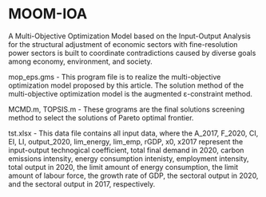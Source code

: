 # MOOM-IOA

A Multi-Objective Optimization Model based on the Input-Output Analysis for the structural adjustment of economic sectors with fine-resolution power sectors is built to coordinate contradictions caused by diverse goals among economy, environment, and society.

mop_eps.gms - This program file is to realize the multi-objective optimization model proposed by this article. The solution method of the multi-objective optimization model is the augmented ε-constraint method.

MCMD.m, TOPSIS.m - These grograms are the final solutions screening method to select the solutions of Pareto optimal frontier.

tst.xlsx - This data file contains all input data,  where the A_2017, F_2020, CI, EI, LI, output_2020, lim_energy, lim_emp, rGDP, x0, x2017 represent the input-output technogical coefficient, total final demand in 2020, carbon emissions intensity, energy consumption intenisty, employment intensity, total output in 2020, the limit amount of energy consumption, the limit amount of labour force, the growth rate of GDP, the sectoral output in 2020, and the sectoral output in 2017, respectively.
